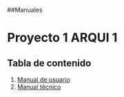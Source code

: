 ##Manuales
# Proyecto 1 ARQUI 1

## Tabla de contenido
1. [Manual de usuario](documentacion/Tecnico.md)
2. [Manual técnico](documentacion/Usuario.md)

